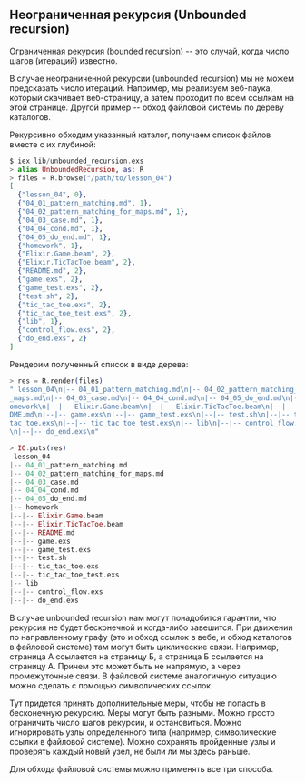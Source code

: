 ## Неограниченная рекурсия (Unbounded recursion)

Ограниченная рекурсия (bounded recursion) -- это случай, когда число шагов (итераций) известно.

В случае неограниченной рекурсии (unbounded recursion) мы не можем предсказать число итераций. Например, мы реализуем веб-паука, который скачивает веб-страницу, а затем проходит по всем ссылкам на этой странице. Другой пример -- обход файловой системы по дереву каталогов.

Рекурсивно обходим указанный каталог, получаем список файлов вместе с их глубиной:

```elixir
$ iex lib/unbounded_recursion.exs
> alias UnboundedRecursion, as: R
> files = R.browse("/path/to/lesson_04")
[
  {"lesson_04", 0},
  {"04_01_pattern_matching.md", 1},
  {"04_02_pattern_matching_for_maps.md", 1},
  {"04_03_case.md", 1},
  {"04_04_cond.md", 1},
  {"04_05_do_end.md", 1},
  {"homework", 1},
  {"Elixir.Game.beam", 2},
  {"Elixir.TicTacToe.beam", 2},
  {"README.md", 2},
  {"game.exs", 2},
  {"game_test.exs", 2},
  {"test.sh", 2},
  {"tic_tac_toe.exs", 2},
  {"tic_tac_toe_test.exs", 2},
  {"lib", 1},
  {"control_flow.exs", 2},
  {"do_end.exs", 2}
]
```

Рендерим полученный список в виде дерева:

```elixir
> res = R.render(files)
" lesson_04\n|-- 04_01_pattern_matching.md\n|-- 04_02_pattern_matching_for
_maps.md\n|-- 04_03_case.md\n|-- 04_04_cond.md\n|-- 04_05_do_end.md\n|-- h
omework\n|--|-- Elixir.Game.beam\n|--|-- Elixir.TicTacToe.beam\n|--|-- REA
DME.md\n|--|-- game.exs\n|--|-- game_test.exs\n|--|-- test.sh\n|--|-- tic_
tac_toe.exs\n|--|-- tic_tac_toe_test.exs\n|-- lib\n|--|-- control_flow.exs
\n|--|-- do_end.exs\n"

> IO.puts(res)
 lesson_04
|-- 04_01_pattern_matching.md
|-- 04_02_pattern_matching_for_maps.md
|-- 04_03_case.md
|-- 04_04_cond.md
|-- 04_05_do_end.md
|-- homework
|--|-- Elixir.Game.beam
|--|-- Elixir.TicTacToe.beam
|--|-- README.md
|--|-- game.exs
|--|-- game_test.exs
|--|-- test.sh
|--|-- tic_tac_toe.exs
|--|-- tic_tac_toe_test.exs
|-- lib
|--|-- control_flow.exs
|--|-- do_end.exs

```

В случае unbounded recursion нам могут понадобится гарантии, что рекурсия не будет бесконечной и когда-либо завешится. При движении по направленному графу (это и обход ссылок в вебе, и обход каталогов в файловой системе) там могут быть циклические связи. Например, страница А ссылается на страницу Б, а страница Б ссылается на страницу А. Причем это может быть не напрямую, а через промежуточные связи. В файловой системе аналогичную ситуацию можно сделать с помощью символических ссылок.

Тут придется принять дополнительные меры, чтобы не попасть в бесконечную рекурсию. Меры могут быть разными. Можно просто ограничить число шагов рекурсии, и остановиться. Можно игнорировать узлы определенного типа (например, символические ссылки в файловой системе). Можно сохранять пройденные узлы и проверять каждый новый узел, не были ли мы здесь раньше.

Для обхода файловой системы можно применять все три способа.
